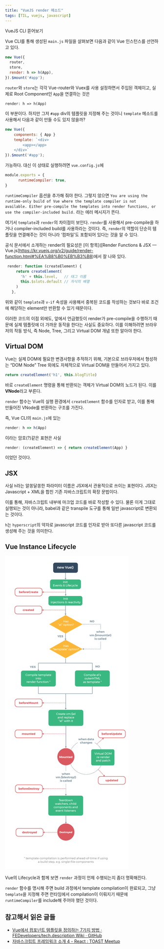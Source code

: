 ```yaml
---
title: "VueJS render 메소드"
tags: [TIL, vuejs, javascript]
---
```


VueJS CLI 뜯어보기

<!--more-->

Vue CLI를 통해 생성된 `main.js` 파일을 살펴보면 다음과 같이 Vue 인스턴스를 선언하고 있다.

```javascript
new Vue({
  router,
  store,
  render: h => h(App),
}).$mount('#app');
```

`router`와 `store`는 각각 Vue-router와 Vuex를 사용 설정하면서 주입된 객체이고, 실제로 Root Component인 `App`을 연결하는 것은 

```
render: h => h(App)
```

이 부분이다. 하지만 그저 `#app` div의 템플릿을 지정해 주는 것이니 `template`  메소드를 사용해서 다음과 같이 만들 수도 있지 않을까?

```javascript
new Vue({
	components: { App }
	template: `<div> 
		<app></app>
	</div>`
}).$mount('#app');
```

가능하다. 대신 이 상태로 실행하려면 `vue.config.js`에 

```javascript
module.exports = {
	  runtimeCompiler: true,
}
```

`runtimeCompiler` 옵션을 추가해 줘야 한다. 그렇지 않으면 `You are using the runtime-only build of Vue where the template compiler is not available. Either pre-compile the templates into render functions, or use the compiler-included build.` 라는 에러 메시지가 뜬다.

여기서 `template`과 `render`의 차이점이 보인다.  `render`를 사용해서 pre-compile을 하거나 compiler-included build를 사용하라는 것이다. 즉, `render`의 역할이 단순히 템플릿을 연결해주는 것이 아니라 ‘컴파일’도 포함되어 있다는 것을 알 수 있다.

공식 문서에서 소개하는 render의 필요성은 [이 항목]([Render Functions & JSX — Vue.js]https://kr.vuejs.org/v2/guide/render-function.html#%EA%B8%B0%EB%B3%B8)에서 잘 나와 있다. 

```javascript
 render: function (createElement) {
     return createElement(
       'h' + this.level,   // 태그 이름
       this.$slots.default // 자식의 배열
     )
   },
```

위와 같이 `template`과 `v-if` 속성을 사용해서 중복된 코드를 작성하는 것보다 바로 조건에 해당하는 element만 반환할 수 있기 때문이다.

이러한 코드의 이점 외에도, 앞에서 언급했듯이 render가 pre-compile을 수행하기 때문에 실제 템플릿에 더 가까운 동작을 한다는 사실도 중요하다. 이를 이해하려면 브라우저의 작동 방식, 즉 Node, Tree, 그리고 Virtual DOM 개념 또한 알아야 한다.

## Virtual DOM
Vue는 실제 DOM에 필요한 변경사항을 추적하기 위해, 기본으로 브라우저에서 형성하는 “DOM Node” Tree 외에도 자체적으로 Virtual DOM을 만들어서 가지고 있다.

```javascript
return createElement('h1', this.blogTitle)
```

바로 `createElement` 명령을 통해 반환되는 객체가 Virtual DOM의 노드가 된다. 이를 **VNode**라고 부른다.

`render` 함수는 Vue의 실행 환경에서  `createElement`  함수를 인자로 받고, 이를 통해 만들어진 VNode를 반환하는 구조를 가진다.

즉, Vue CLI의 `main.js`에 있는

```javascript
render: h => h(App)
``` 

이라는 암호(?)같은 표현은 사실

```javascript
render: (createElement) => { return createElement(App) }
```

이었던 것이다.

## JSX
사실 `h`라는 알쏭달쏭한 파라미터 이름은 JSX에서 관용적으로 쓰이는 표현이다. 
JSX는 Javascript + XML을 합친 기존 자바스크립트의 확장 문법이다.

이를 통해, 자바스크립트 내부에 마크업 코드를 바로 작성할 수 있다.
물론 이게 그대로 실행되는 것이 아니라, babel과 같은 transpile 도구를 통해 일반 javascript로 변환되는 것이다.

`h`는 `hyperscript`의 약자로 javascript 코드를 인자로 받아 또다른 javascript 코드를 생성해 주는 것을 의미한다. 


## Vue Instance Lifecycle

![](/assets/images/vuejs-render/lifecycle.png)

Vue의 Lifecycle과 함께 보면 `render` 과정이 언제 수행되는지 좀더 명확해진다.

`render` 함수를 명시해 주면 build 과정에서 template compilation이 완료되고, 그냥 `template`을 지정해 주면 런타임에서 compilation이 이뤄지기 때문에 `runtimeCompiler`를 include해 주어야 했던 것이다.


## 참고해서 읽은 글들
- [Vue에서 컴포넌트 템플릿을 정의하는 7가지 방법 · FEDevelopers/tech.description Wiki · GitHub](https://github.com/FEDevelopers/tech.description/wiki/Vue%EC%97%90%EC%84%9C-%EC%BB%B4%ED%8F%AC%EB%84%8C%ED%8A%B8-%ED%85%9C%ED%94%8C%EB%A6%BF%EC%9D%84-%EC%A0%95%EC%9D%98%ED%95%98%EB%8A%94-7%EA%B0%80%EC%A7%80-%EB%B0%A9%EB%B2%95)
- [자바스크립트 프레임워크 소개 4 - React : TOAST Meetup](https://meetup.toast.com/posts/100)
